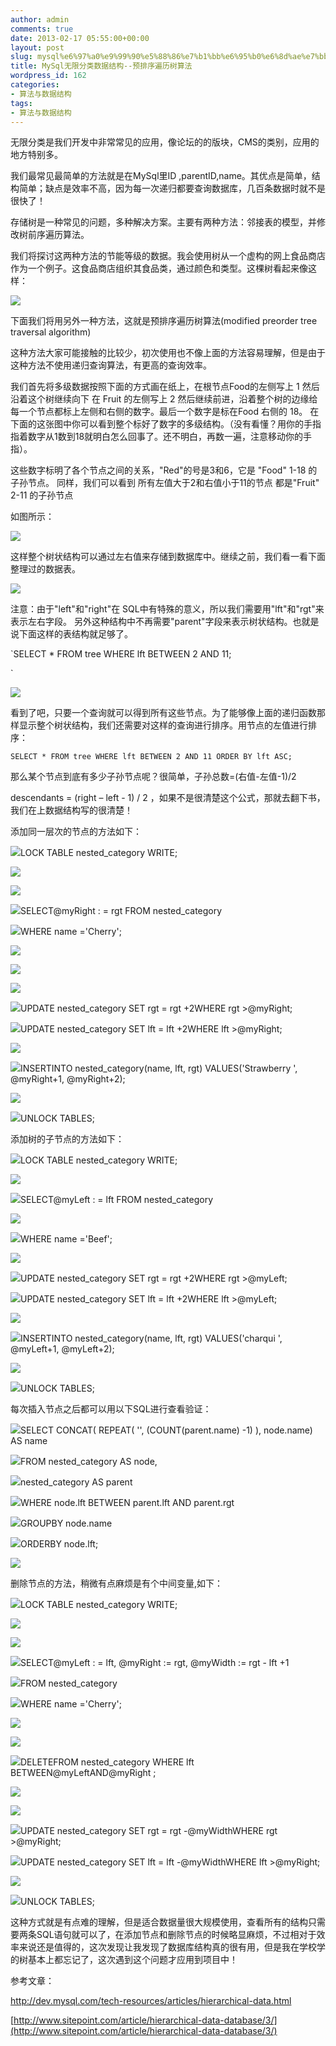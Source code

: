 ```yaml
---
author: admin
comments: true
date: 2013-02-17 05:55:00+00:00
layout: post
slug: mysql%e6%97%a0%e9%99%90%e5%88%86%e7%b1%bb%e6%95%b0%e6%8d%ae%e7%bb%93%e6%9e%84-%e9%a2%84%e6%8e%92%e5%ba%8f%e9%81%8d%e5%8e%86%e6%a0%91%e7%ae%97%e6%b3%95
title: MySql无限分类数据结构--预排序遍历树算法
wordpress_id: 162
categories:
- 算法与数据结构
tags:
- 算法与数据结构
---
```







无限分类是我们开发中非常常见的应用，像论坛的的版块，CMS的类别，应用的地方特别多。  

我们最常见最简单的方法就是在MySql里ID ,parentID,name。其优点是简单，结构简单；缺点是效率不高，因为每一次递归都要查询数据库，几百条数据时就不是很快了！  

存储树是一种常见的问题，多种解决方案。主要有两种方法：邻接表的模型，并修改树前序遍历算法。  

我们将探讨这两种方法的节能等级的数据。我会使用树从一个虚构的网上食品商店作为一个例子。这食品商店组织其食品类，通过颜色和类型。这棵树看起来像这样：





  

![](http://oimagec5.ydstatic.com/image?keyfrom=reader&w=500&url=http%3A%2F%2Fwww.blogjava.net%2Fimages%2Fblogjava_net%2Flijie250%2Fsitepoint_tree.gif)





  

下面我们将用另外一种方法，这就是预排序遍历树算法(modified preorder tree traversal algorithm)  

这种方法大家可能接触的比较少，初次使用也不像上面的方法容易理解，但是由于这种方法不使用递归查询算法，有更高的查询效率。  

我们首先将多级数据按照下面的方式画在纸上，在根节点Food的左侧写上 1 然后沿着这个树继续向下 在 Fruit 的左侧写上 2 然后继续前进，沿着整个树的边缘给每一个节点都标上左侧和右侧的数字。最后一个数字是标在Food 右侧的 18。 在下面的这张图中你可以看到整个标好了数字的多级结构。（没有看懂？用你的手指指着数字从1数到18就明白怎么回事了。还不明白，再数一遍，注意移动你的手指）。  

这些数字标明了各个节点之间的关系，"Red"的号是3和6，它是 "Food" 1-18 的子孙节点。 同样，我们可以看到 所有左值大于2和右值小于11的节点 都是"Fruit" 2-11 的子孙节点  

如图所示：





  

![](http://oimagea1.ydstatic.com/image?keyfrom=reader&w=500&url=http%3A%2F%2Fwww.blogjava.net%2Fimages%2Fblogjava_net%2Flijie250%2Fsitepoint_numbering.gif)  

这样整个树状结构可以通过左右值来存储到数据库中。继续之前，我们看一看下面整理过的数据表。





  

![](http://oimagea7.ydstatic.com/image?keyfrom=reader&w=500&url=http%3A%2F%2Fwww.blogjava.net%2Fimages%2Fblogjava_net%2Flijie250%2Ftable02.gif)





  

注意：由于"left"和"right"在 SQL中有特殊的意义，所以我们需要用"lft"和"rgt"来表示左右字段。 另外这种结构中不再需要"parent"字段来表示树状结构。也就是 说下面这样的表结构就足够了。





`SELECT * FROM tree WHERE lft BETWEEN 2 AND 11;  

`





![](http://oimagea7.ydstatic.com/image?keyfrom=reader&w=500&url=http%3A%2F%2Fwww.blogjava.net%2Fimages%2Fblogjava_net%2Flijie250%2Ftable03.gif)





  

看到了吧，只要一个查询就可以得到所有这些节点。为了能够像上面的递归函数那样显示整个树状结构，我们还需要对这样的查询进行排序。用节点的左值进行排序：





`SELECT * FROM tree WHERE lft BETWEEN 2 AND 11 ORDER BY lft ASC;`





那么某个节点到底有多少子孙节点呢？很简单，子孙总数=(右值-左值-1)/2  

descendants = (right – left - 1) / 2 ，如果不是很清楚这个公式，那就去翻下书，我们在上数据结构写的很清楚！  

添加同一层次的节点的方法如下：  







![](http://oimageb8.ydstatic.com/image?keyfrom=reader&w=500&url=http%3A%2F%2Fwww.blogjava.net%2FImages%2FOutliningIndicators%2FNone.gif)LOCK TABLE nested_category
 WRITE;  

![](http://oimageb8.ydstatic.com/image?keyfrom=reader&w=500&url=http%3A%2F%2Fwww.blogjava.net%2FImages%2FOutliningIndicators%2FNone.gif)  

![](http://oimageb8.ydstatic.com/image?keyfrom=reader&w=500&url=http%3A%2F%2Fwww.blogjava.net%2FImages%2FOutliningIndicators%2FNone.gif)  

![](http://oimageb8.ydstatic.com/image?keyfrom=reader&w=500&url=http%3A%2F%2Fwww.blogjava.net%2FImages%2FOutliningIndicators%2FNone.gif)SELECT@myRight : = rgt FROM nested_category  

![](http://oimageb8.ydstatic.com/image?keyfrom=reader&w=500&url=http%3A%2F%2Fwww.blogjava.net%2FImages%2FOutliningIndicators%2FNone.gif)WHERE name ='Cherry';  

![](http://oimageb8.ydstatic.com/image?keyfrom=reader&w=500&url=http%3A%2F%2Fwww.blogjava.net%2FImages%2FOutliningIndicators%2FNone.gif)  

![](http://oimageb8.ydstatic.com/image?keyfrom=reader&w=500&url=http%3A%2F%2Fwww.blogjava.net%2FImages%2FOutliningIndicators%2FNone.gif)  

![](http://oimageb8.ydstatic.com/image?keyfrom=reader&w=500&url=http%3A%2F%2Fwww.blogjava.net%2FImages%2FOutliningIndicators%2FNone.gif)  

![](http://oimageb8.ydstatic.com/image?keyfrom=reader&w=500&url=http%3A%2F%2Fwww.blogjava.net%2FImages%2FOutliningIndicators%2FNone.gif)UPDATE nested_category SET rgt = rgt +2WHERE rgt >@myRight;  

![](http://oimageb8.ydstatic.com/image?keyfrom=reader&w=500&url=http%3A%2F%2Fwww.blogjava.net%2FImages%2FOutliningIndicators%2FNone.gif)UPDATE nested_category SET lft = lft +2WHERE lft >@myRight;  

![](http://oimageb8.ydstatic.com/image?keyfrom=reader&w=500&url=http%3A%2F%2Fwww.blogjava.net%2FImages%2FOutliningIndicators%2FNone.gif)  

![](http://oimageb8.ydstatic.com/image?keyfrom=reader&w=500&url=http%3A%2F%2Fwww.blogjava.net%2FImages%2FOutliningIndicators%2FNone.gif)INSERTINTO nested_category(name,
 lft, rgt) VALUES('Strawberry ', @myRight+1, @myRight+2);  

![](http://oimageb8.ydstatic.com/image?keyfrom=reader&w=500&url=http%3A%2F%2Fwww.blogjava.net%2FImages%2FOutliningIndicators%2FNone.gif)  

![](http://oimageb8.ydstatic.com/image?keyfrom=reader&w=500&url=http%3A%2F%2Fwww.blogjava.net%2FImages%2FOutliningIndicators%2FNone.gif)UNLOCK
 TABLES;





  

添加树的子节点的方法如下：  







![](http://oimageb8.ydstatic.com/image?keyfrom=reader&w=500&url=http%3A%2F%2Fwww.blogjava.net%2FImages%2FOutliningIndicators%2FNone.gif)LOCK TABLE nested_category
 WRITE;  

![](http://oimageb8.ydstatic.com/image?keyfrom=reader&w=500&url=http%3A%2F%2Fwww.blogjava.net%2FImages%2FOutliningIndicators%2FNone.gif)  

![](http://oimageb8.ydstatic.com/image?keyfrom=reader&w=500&url=http%3A%2F%2Fwww.blogjava.net%2FImages%2FOutliningIndicators%2FNone.gif)SELECT@myLeft : = lft FROM nested_category  

![](http://oimageb8.ydstatic.com/image?keyfrom=reader&w=500&url=http%3A%2F%2Fwww.blogjava.net%2FImages%2FOutliningIndicators%2FNone.gif)  

![](http://oimageb8.ydstatic.com/image?keyfrom=reader&w=500&url=http%3A%2F%2Fwww.blogjava.net%2FImages%2FOutliningIndicators%2FNone.gif)WHERE name ='Beef';  

![](http://oimageb8.ydstatic.com/image?keyfrom=reader&w=500&url=http%3A%2F%2Fwww.blogjava.net%2FImages%2FOutliningIndicators%2FNone.gif)  

![](http://oimageb8.ydstatic.com/image?keyfrom=reader&w=500&url=http%3A%2F%2Fwww.blogjava.net%2FImages%2FOutliningIndicators%2FNone.gif)UPDATE nested_category SET rgt = rgt +2WHERE rgt >@myLeft;  

![](http://oimageb8.ydstatic.com/image?keyfrom=reader&w=500&url=http%3A%2F%2Fwww.blogjava.net%2FImages%2FOutliningIndicators%2FNone.gif)UPDATE nested_category SET lft = lft +2WHERE lft >@myLeft;  

![](http://oimageb8.ydstatic.com/image?keyfrom=reader&w=500&url=http%3A%2F%2Fwww.blogjava.net%2FImages%2FOutliningIndicators%2FNone.gif)  

![](http://oimageb8.ydstatic.com/image?keyfrom=reader&w=500&url=http%3A%2F%2Fwww.blogjava.net%2FImages%2FOutliningIndicators%2FNone.gif)INSERTINTO nested_category(name,
 lft, rgt) VALUES('charqui ', @myLeft+1, @myLeft+2);  

![](http://oimageb8.ydstatic.com/image?keyfrom=reader&w=500&url=http%3A%2F%2Fwww.blogjava.net%2FImages%2FOutliningIndicators%2FNone.gif)  

![](http://oimageb8.ydstatic.com/image?keyfrom=reader&w=500&url=http%3A%2F%2Fwww.blogjava.net%2FImages%2FOutliningIndicators%2FNone.gif)UNLOCK
 TABLES;





  

每次插入节点之后都可以用以下SQL进行查看验证：  







![](http://oimageb8.ydstatic.com/image?keyfrom=reader&w=500&url=http%3A%2F%2Fwww.blogjava.net%2FImages%2FOutliningIndicators%2FNone.gif)SELECT CONCAT(
 REPEAT( '', (COUNT(parent.name) -1) ), node.name) AS name  

![](http://oimageb8.ydstatic.com/image?keyfrom=reader&w=500&url=http%3A%2F%2Fwww.blogjava.net%2FImages%2FOutliningIndicators%2FNone.gif)FROM nested_category AS node,  

![](http://oimageb8.ydstatic.com/image?keyfrom=reader&w=500&url=http%3A%2F%2Fwww.blogjava.net%2FImages%2FOutliningIndicators%2FNone.gif)nested_category AS parent  

![](http://oimageb8.ydstatic.com/image?keyfrom=reader&w=500&url=http%3A%2F%2Fwww.blogjava.net%2FImages%2FOutliningIndicators%2FNone.gif)WHERE node.lft BETWEEN parent.lft AND parent.rgt  

![](http://oimageb8.ydstatic.com/image?keyfrom=reader&w=500&url=http%3A%2F%2Fwww.blogjava.net%2FImages%2FOutliningIndicators%2FNone.gif)GROUPBY node.name  

![](http://oimageb8.ydstatic.com/image?keyfrom=reader&w=500&url=http%3A%2F%2Fwww.blogjava.net%2FImages%2FOutliningIndicators%2FNone.gif)ORDERBY node.lft;  

![](http://oimageb8.ydstatic.com/image?keyfrom=reader&w=500&url=http%3A%2F%2Fwww.blogjava.net%2FImages%2FOutliningIndicators%2FNone.gif)





  

删除节点的方法，稍微有点麻烦是有个中间变量,如下：





![](http://oimageb8.ydstatic.com/image?keyfrom=reader&w=500&url=http%3A%2F%2Fwww.blogjava.net%2FImages%2FOutliningIndicators%2FNone.gif)LOCK TABLE nested_category
 WRITE;  

![](http://oimageb8.ydstatic.com/image?keyfrom=reader&w=500&url=http%3A%2F%2Fwww.blogjava.net%2FImages%2FOutliningIndicators%2FNone.gif)  

![](http://oimageb8.ydstatic.com/image?keyfrom=reader&w=500&url=http%3A%2F%2Fwww.blogjava.net%2FImages%2FOutliningIndicators%2FNone.gif)  

![](http://oimageb8.ydstatic.com/image?keyfrom=reader&w=500&url=http%3A%2F%2Fwww.blogjava.net%2FImages%2FOutliningIndicators%2FNone.gif)SELECT@myLeft : = lft, @myRight := rgt, @myWidth := rgt - lft +1  

![](http://oimageb8.ydstatic.com/image?keyfrom=reader&w=500&url=http%3A%2F%2Fwww.blogjava.net%2FImages%2FOutliningIndicators%2FNone.gif)FROM nested_category  

![](http://oimageb8.ydstatic.com/image?keyfrom=reader&w=500&url=http%3A%2F%2Fwww.blogjava.net%2FImages%2FOutliningIndicators%2FNone.gif)WHERE name ='Cherry';  

![](http://oimageb8.ydstatic.com/image?keyfrom=reader&w=500&url=http%3A%2F%2Fwww.blogjava.net%2FImages%2FOutliningIndicators%2FNone.gif)  

![](http://oimageb8.ydstatic.com/image?keyfrom=reader&w=500&url=http%3A%2F%2Fwww.blogjava.net%2FImages%2FOutliningIndicators%2FNone.gif)  

![](http://oimageb8.ydstatic.com/image?keyfrom=reader&w=500&url=http%3A%2F%2Fwww.blogjava.net%2FImages%2FOutliningIndicators%2FNone.gif)DELETEFROM nested_category WHERE lft BETWEEN@myLeftAND@myRight ;  

![](http://oimageb8.ydstatic.com/image?keyfrom=reader&w=500&url=http%3A%2F%2Fwww.blogjava.net%2FImages%2FOutliningIndicators%2FNone.gif)  

![](http://oimageb8.ydstatic.com/image?keyfrom=reader&w=500&url=http%3A%2F%2Fwww.blogjava.net%2FImages%2FOutliningIndicators%2FNone.gif)  

![](http://oimageb8.ydstatic.com/image?keyfrom=reader&w=500&url=http%3A%2F%2Fwww.blogjava.net%2FImages%2FOutliningIndicators%2FNone.gif)UPDATE nested_category SET rgt = rgt -@myWidthWHERE rgt >@myRight;  

![](http://oimageb8.ydstatic.com/image?keyfrom=reader&w=500&url=http%3A%2F%2Fwww.blogjava.net%2FImages%2FOutliningIndicators%2FNone.gif)UPDATE nested_category SET lft = lft -@myWidthWHERE lft >@myRight;  

![](http://oimageb8.ydstatic.com/image?keyfrom=reader&w=500&url=http%3A%2F%2Fwww.blogjava.net%2FImages%2FOutliningIndicators%2FNone.gif)  

![](http://oimageb8.ydstatic.com/image?keyfrom=reader&w=500&url=http%3A%2F%2Fwww.blogjava.net%2FImages%2FOutliningIndicators%2FNone.gif)UNLOCK
 TABLES;





这种方式就是有点难的理解，但是适合数据量很大规模使用，查看所有的结构只需要两条SQL语句就可以了，在添加节点和删除节点的时候略显麻烦，不过相对于效率来说还是值得的，这次发现让我发现了数据库结构真的很有用，但是我在学校学的树基本上都忘记了，这次遇到这个问题才应用到项目中！  

参考文章：  

http://dev.mysql.com/tech-resources/articles/hierarchical-data.html





[http://www.sitepoint.com/article/hierarchical-data-database/3/](http://www.sitepoint.com/article/hierarchical-data-database/3/)



